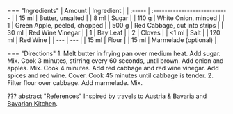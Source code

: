 === "Ingredients"
    | Amount | Ingredient                   |
    | :----- | :--------------------------- |
    | 15 ml  | Butter, unsalted             |
    | 8 ml   | Sugar                        |
    | 110 g  | White Onion, minced          |
    | 1      | Green Apple, peeled, chopped |
    | 500 g  | Red Cabbage, cut into strips |
    | 30 ml  | Red Wine Vinegar             |
    | 1      | Bay Leaf                     |
    | 2      | Cloves                       |
    | <1 ml  | Salt                         |
    | 120 ml | Red Wine                     |
    | ---    | ---                          |
    | 15 ml  | Flour                        |
    | 15 ml  | Marmelade (optional)         |

=== "Directions"
    1. Melt butter in frying pan over medium heat. Add sugar. Mix. Cook 3 minutes, stirring every 60 seconds, until brown. Add onion and apples. Mix. Cook 4 minutes. Add red cabbage and red wine vinegar. Add spices and red wine. Cover. Cook 45 minutes until cabbage is tender.
    2. Filter flour over cabbage. Add marmelade. Mix.


??? abstract "References"
    Inspired by travels to Austria & Bavaria and [Bavarian Kitchen](http://www.bavariankitchen.com/vegetables/rotkohl.aspx).
